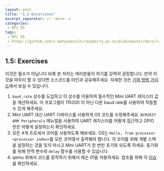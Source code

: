```yaml
---
layout: post
title: "1.5 Excercises"
excerpt_separator: <!--more-->
categories: 
 - RPi OS
tags:
 - RPi OS 
 - https://github.com/s-matyukevich/raspberry-pi-os/blob/master/docs/lesson01/exercises.md
---
```

## 1.5: Exercises

이것은 필수가 아닙니다 비록 본 저자는 여러분들이 하기를 강력히 권장합니다. 만약 이 것을 마무리 할 수 있다면 소스코드를 타인과 공유해주세요. 자세한 것은 [기여 방법 가이드](https://github.com/kimbyungnam/raspberry-pi-os/blob/master/docs/Contributions.md)에서 보실 수 있습니다.

1. `baud_rate` 상수를 도입하고 이 상수를 이용하여 필수적인 Mini UART 레지스터 값을 계산하세요. 이 프로그램이 115200 이 아닌 다른 baud rate를 사용하여 작동할 수 있게 해주세요.
2. Mini UART 대신 UART 디바이스를 사용하게 OS 코드를 수정해주세요. `BCM2837 ARM Peripherals` 메뉴얼을 사용하여 UART 레지스터를 어떻게 접근하고 GPIO 핀은 어떻게 설정하는지 확인하세요.
3. 모든 4개 프로세서 코어를 사용하도록 해보세요. OS는 `Hello, from processor <processor index>`를 모든 코어엥서 출력해야 합니다. 각 코어를 위해 개별 스택을 설정하는 것을 잊지 마시고 Mini UART가 한 번만 초기화 되도록 하세요. 동기화를 위해 전역 변수와 `delay` 함수를 사용할 수 있습니다.
4. qemu 위에서 코드를 동작하기 위해서 레슨 01을 차용하세요. 참조를 위해 이 [이슈](https://github.com/s-matyukevich/raspberry-pi-os/issues/8)를 확인하세요.